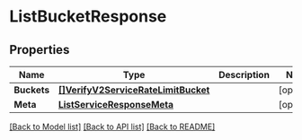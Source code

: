 # ListBucketResponse

## Properties

Name | Type | Description | Notes
------------ | ------------- | ------------- | -------------
**Buckets** | [**[]VerifyV2ServiceRateLimitBucket**](verify.v2.service.rate_limit.bucket.md) |  | [optional] 
**Meta** | [**ListServiceResponseMeta**](ListServiceResponse_meta.md) |  | [optional] 

[[Back to Model list]](../README.md#documentation-for-models) [[Back to API list]](../README.md#documentation-for-api-endpoints) [[Back to README]](../README.md)


